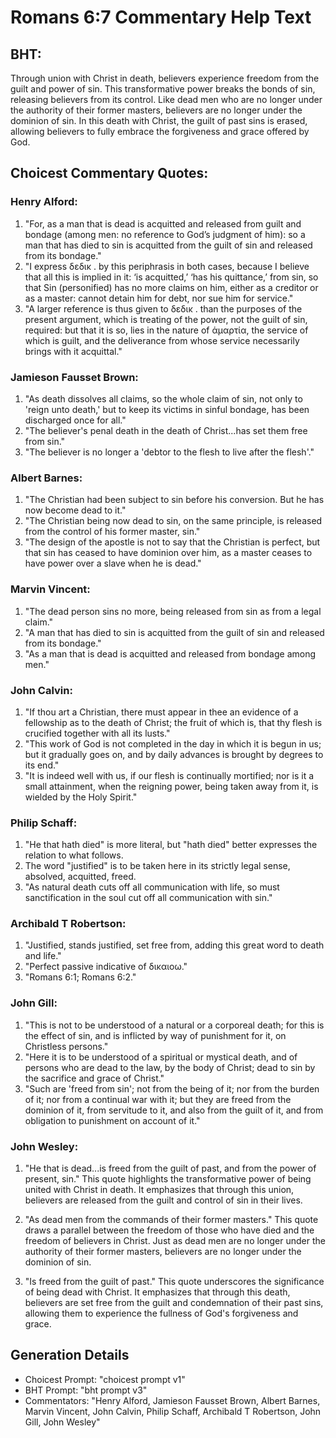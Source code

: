 # Romans 6:7 Commentary Help Text

## BHT:
Through union with Christ in death, believers experience freedom from the guilt and power of sin. This transformative power breaks the bonds of sin, releasing believers from its control. Like dead men who are no longer under the authority of their former masters, believers are no longer under the dominion of sin. In this death with Christ, the guilt of past sins is erased, allowing believers to fully embrace the forgiveness and grace offered by God.

## Choicest Commentary Quotes:
### Henry Alford:
1. "For, as a man that is dead is acquitted and released from guilt and bondage (among men: no reference to God’s judgment of him): so a man that has died to sin is acquitted from the guilt of sin and released from its bondage."
2. "I express δεδικ . by this periphrasis in both cases, because I believe that all this is implied in it: ‘is acquitted,’ ‘has his quittance,’ from sin, so that Sin (personified) has no more claims on him, either as a creditor or as a master: cannot detain him for debt, nor sue him for service."
3. "A larger reference is thus given to δεδικ . than the purposes of the present argument, which is treating of the power, not the guilt of sin, required: but that it is so, lies in the nature of ἁμαρτία, the service of which is guilt, and the deliverance from whose service necessarily brings with it acquittal."

### Jamieson Fausset Brown:
1. "As death dissolves all claims, so the whole claim of sin, not only to 'reign unto death,' but to keep its victims in sinful bondage, has been discharged once for all."
2. "The believer's penal death in the death of Christ...has set them free from sin."
3. "The believer is no longer a 'debtor to the flesh to live after the flesh'."

### Albert Barnes:
1. "The Christian had been subject to sin before his conversion. But he has now become dead to it."
2. "The Christian being now dead to sin, on the same principle, is released from the control of his former master, sin."
3. "The design of the apostle is not to say that the Christian is perfect, but that sin has ceased to have dominion over him, as a master ceases to have power over a slave when he is dead."

### Marvin Vincent:
1. "The dead person sins no more, being released from sin as from a legal claim."
2. "A man that has died to sin is acquitted from the guilt of sin and released from its bondage."
3. "As a man that is dead is acquitted and released from bondage among men."

### John Calvin:
1. "If thou art a Christian, there must appear in thee an evidence of a fellowship as to the death of Christ; the fruit of which is, that thy flesh is crucified together with all its lusts."
2. "This work of God is not completed in the day in which it is begun in us; but it gradually goes on, and by daily advances is brought by degrees to its end."
3. "It is indeed well with us, if our flesh is continually mortified; nor is it a small attainment, when the reigning power, being taken away from it, is wielded by the Holy Spirit."

### Philip Schaff:
1. "He that hath died" is more literal, but "hath died" better expresses the relation to what follows.
2. The word "justified" is to be taken here in its strictly legal sense, absolved, acquitted, freed.
3. "As natural death cuts off all communication with life, so must sanctification in the soul cut off all communication with sin."

### Archibald T Robertson:
1. "Justified, stands justified, set free from, adding this great word to death and life." 
2. "Perfect passive indicative of δικαιοω."
3. "Romans 6:1; Romans 6:2."

### John Gill:
1. "This is not to be understood of a natural or a corporeal death; for this is the effect of sin, and is inflicted by way of punishment for it, on Christless persons."
2. "Here it is to be understood of a spiritual or mystical death, and of persons who are dead to the law, by the body of Christ; dead to sin by the sacrifice and grace of Christ."
3. "Such are 'freed from sin'; not from the being of it; nor from the burden of it; nor from a continual war with it; but they are freed from the dominion of it, from servitude to it, and also from the guilt of it, and from obligation to punishment on account of it."

### John Wesley:
1. "He that is dead...is freed from the guilt of past, and from the power of present, sin." This quote highlights the transformative power of being united with Christ in death. It emphasizes that through this union, believers are released from the guilt and control of sin in their lives.

2. "As dead men from the commands of their former masters." This quote draws a parallel between the freedom of those who have died and the freedom of believers in Christ. Just as dead men are no longer under the authority of their former masters, believers are no longer under the dominion of sin.

3. "Is freed from the guilt of past." This quote underscores the significance of being dead with Christ. It emphasizes that through this death, believers are set free from the guilt and condemnation of their past sins, allowing them to experience the fullness of God's forgiveness and grace.


## Generation Details
- Choicest Prompt: "choicest prompt v1"
- BHT Prompt: "bht prompt v3"
- Commentators: "Henry Alford, Jamieson Fausset Brown, Albert Barnes, Marvin Vincent, John Calvin, Philip Schaff, Archibald T Robertson, John Gill, John Wesley"

